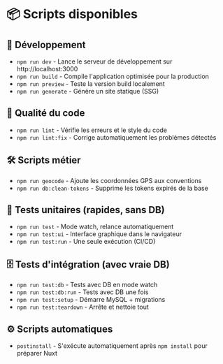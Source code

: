# 📦 Scripts disponibles

## 🚀 Développement
- `npm run dev` - Lance le serveur de développement sur http://localhost:3000
- `npm run build` - Compile l'application optimisée pour la production  
- `npm run preview` - Teste la version build localement
- `npm run generate` - Génère un site statique (SSG)

## 🧹 Qualité du code
- `npm run lint` - Vérifie les erreurs et le style du code
- `npm run lint:fix` - Corrige automatiquement les problèmes détectés

## 🛠️ Scripts métier
- `npm run geocode` - Ajoute les coordonnées GPS aux conventions
- `npm run db:clean-tokens` - Supprime les tokens expirés de la base

## 🧪 Tests unitaires (rapides, sans DB)
- `npm run test` - Mode watch, relance automatiquement
- `npm run test:ui` - Interface graphique dans le navigateur
- `npm run test:run` - Une seule exécution (CI/CD)

## 🗄️ Tests d'intégration (avec vraie DB)
- `npm run test:db` - Tests avec DB en mode watch
- `npm run test:db:run` - Tests avec DB une fois
- `npm run test:setup` - Démarre MySQL + migrations
- `npm run test:teardown` - Arrête et nettoie tout

## ⚙️ Scripts automatiques
- `postinstall` - S'exécute automatiquement après `npm install` pour préparer Nuxt
